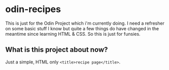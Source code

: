 # odin-recipes

This is just for the Odin Project which i'm currently doing. I need a refresher on some basic stuff I know but quite a few things do have changed in the meantime since learning HTML & CSS. So this is just for funsies.

## What is this project about now?

Just a simple, HTML only `<title>recipe page</title>`.
